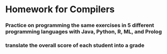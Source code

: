 # Homework for Compilers
### Practice on programming the same exercises in 5 different programming languages with Java, Python, R, ML, and Prolog
### translate the overall score of each student into a grade
